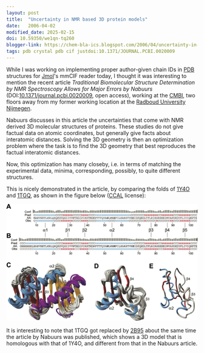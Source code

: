 ```yaml
---
layout: post
title:  "Uncertainty in NMR based 3D protein models"
date:   2006-04-02
modified_date: 2025-02-15
doi: 10.59350/we1qn-tq260
blogger-link: https://chem-bla-ics.blogspot.com/2006/04/uncertainty-in-nmr-based-3d-protein.html
tags: pdb crystal pdb cif justdoi:10.1371/JOURNAL.PCBI.0020009
---
```


While I was working on implementing proper author-given chain IDs in [PDB](http://www.pdb.org/) structures for
[Jmol](http://www.jmol.org/)'s mmCIF reader today, I thought it was interesting to mention the recent article
*Traditional Biomolecular Structure Determination by NMR Spectroscopy Allows for Major Errors by Nabuurs*
(DOI:[10.1371/journal.pcbi.0020009](http://dx.doi.org/10.1371/journal.pcbi.0020009), open access), working at the
[CMBI](http://www.cmbi.ru.nl/), two floors away from my former working location at the
[Radboud University Nijmegen](https://www.ru.nl/).

Nabuurs discusses in this article the uncertainties that come with NMR derived 3D molecular structures of proteins.
These studies do not give factual data on atomic coordinates, but generally give facts about interatomic distances.
Solving the 3D geometry is then an optimization problem where the task is to find the 3D geometry that best
reproduces the factual interatomic distances.

Now, this optimization has many closeby, i.e. in terms of matching the experimental data, minima, corresponding,
possibly, to quite different structures.

This is nicely demonstrated in the article, by comparing the folds of [1Y4O](http://www.pdb.org/pdb/explore.do?structureId=1Y4O)
and [1TGQ](http://www.pdb.org/pdb/explore.do?structureId=1TGQ), as shown in the figure below
([CCAL](http://www.plos.org/oa/index.html) license):

![Figure 1 from the article: Sequence and Structure Ensembles of Two DLC2A Structures.](/assets/images/pcbi.0020009.g001.png)

It is interesting to note that 1TGQ got replaced by [2B95](http://www.pdb.org/pdb/explore.do?structureId=2B95) about the same
time the article by Nabuurs was published, which shows a 3D model that is homologous with that of 1Y4O, and different from
that in the Nabuurs article.
